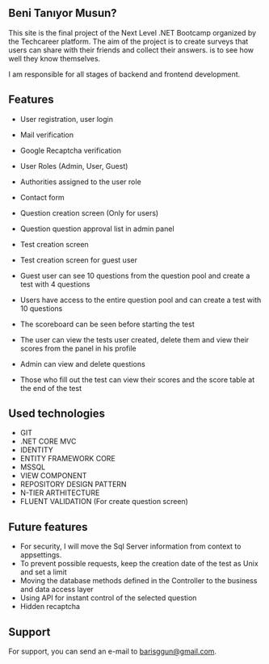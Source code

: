 ## Beni Tanıyor Musun?

This site is the final project of the Next Level .NET Bootcamp organized by the Techcareer platform. The aim of the project is to create surveys that users can share with their friends and collect their answers.
is to see how well they know themselves.

I am responsible for all stages of backend and frontend development.

## Features

- User registration, user login
- Mail verification
- Google Recaptcha verification
- User Roles (Admin, User, Guest)
- Authorities assigned to the user role
- Contact form
  
- Question creation screen (Only for users)
- Question question approval list in admin panel
- Test creation screen
- Test creation screen for guest user
- Guest user can see 10 questions from the question pool and create a test with 4 questions
- Users have access to the entire question pool and can create a test with 10 questions
- The scoreboard can be seen before starting the test
- The user can view the tests user created, delete them and view their scores from the panel in his profile
- Admin can view and delete questions
- Those who fill out the test can view their scores and the score table at the end of the test

## Used technologies

- GIT
- .NET CORE MVC
- IDENTITY
- ENTITY FRAMEWORK CORE
- MSSQL
- VIEW COMPONENT
- REPOSITORY DESIGN PATTERN
- N-TIER ARTHITECTURE
- FLUENT VALIDATION (For create question screen)

## Future features
- For security, I will move the Sql Server information from context to appsettings.
- To prevent possible requests, keep the creation date of the test as Unix and set a limit
- Moving the database methods defined in the Controller to the business and data access layer
- Using API for instant control of the selected question
- Hidden recaptcha 

## Support
For support, you can send an e-mail to barisggun@gmail.com.

